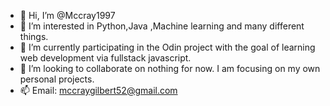 - 👋 Hi, I’m @Mccray1997
- 👀 I’m interested in Python,Java ,Machine learning and many different things.
- 🌱 I’m currently participating in the Odin project with the goal of learning web development via fullstack javascript.
- 💞️ I’m looking to collaborate on nothing for now. I am focusing on my own personal projects.
- 📫 Email: mccraygilbert52@gmail.com

<!---
Mccray1997/Mccray1997 is a ✨ special ✨ repository because its `README.md` (this file) appears on your GitHub profile.
You can click the Preview link to take a look at your changes.
--->
